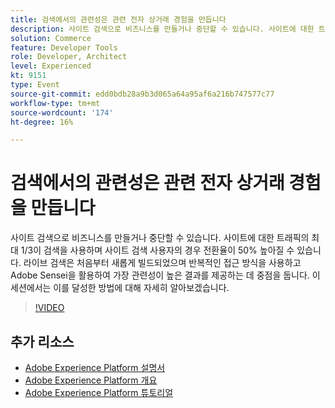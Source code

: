 ```yaml
---
title: 검색에서의 관련성은 관련 전자 상거래 경험을 만듭니다
description: 사이트 검색으로 비즈니스를 만들거나 중단할 수 있습니다. 사이트에 대한 트래픽의 최대 1/3이 검색을 사용하며 사이트 검색 사용자의 경우 전환율이 50% 높아질 수 있습니다. 라이브 검색은 처음부터 새롭게 빌드되었으며 반복적인 접근 방식을 사용하고 Adobe Sensei을 활용하여 가장 관련성이 높은 결과를 제공하는 데 중점을 둡니다. 이 세션에서는 이를 달성한 방법에 대해 자세히 알아보겠습니다.
solution: Commerce
feature: Developer Tools
role: Developer, Architect
level: Experienced
kt: 9151
type: Event
source-git-commit: edd0bdb28a9b3d065a64a95af6a216b747577c77
workflow-type: tm+mt
source-wordcount: '174'
ht-degree: 16%

---
```


# 검색에서의 관련성은 관련 전자 상거래 경험을 만듭니다

사이트 검색으로 비즈니스를 만들거나 중단할 수 있습니다. 사이트에 대한 트래픽의 최대 1/3이 검색을 사용하며 사이트 검색 사용자의 경우 전환율이 50% 높아질 수 있습니다. 라이브 검색은 처음부터 새롭게 빌드되었으며 반복적인 접근 방식을 사용하고 Adobe Sensei을 활용하여 가장 관련성이 높은 결과를 제공하는 데 중점을 둡니다. 이 세션에서는 이를 달성한 방법에 대해 자세히 알아보겠습니다.

>[!VIDEO](https://video.tv.adobe.com/v/337579/?quality=12&learn=on&hidetitle=true)

## 추가 리소스

- [Adobe Experience Platform 설명서](https://experienceleague.adobe.com/docs/experience-platform.html)
- [Adobe Experience Platform 개요](https://experienceleague.adobe.com/docs/experience-platform/landing/home.html?lang=ko)
- [Adobe Experience Platform 튜토리얼](https://experienceleague.adobe.com/docs/platform-learn/tutorials/overview.html?lang=en)
